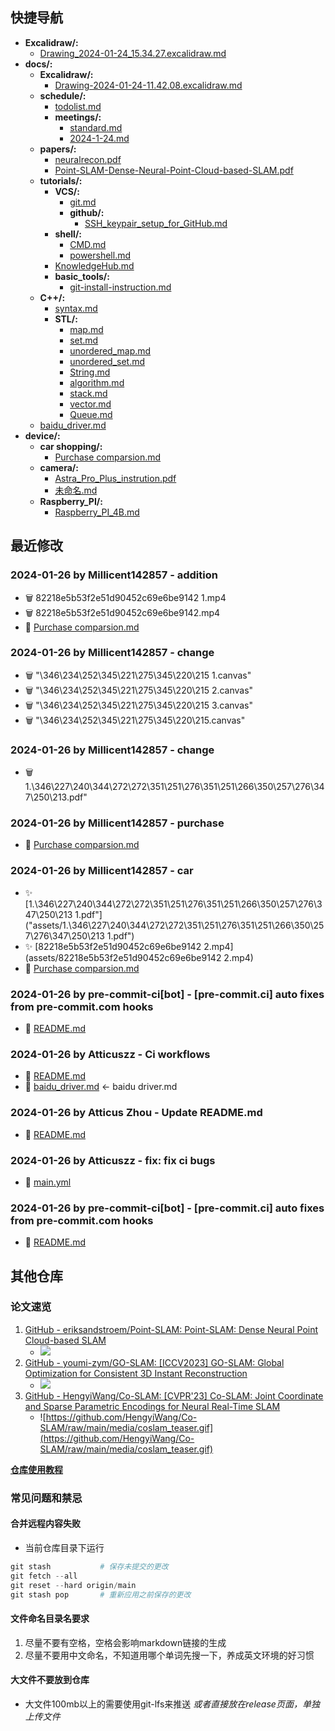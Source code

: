 ## 快捷导航

- **Excalidraw/:**
  - [Drawing_2024-01-24_15.34.27.excalidraw.md](Excalidraw/Drawing_2024-01-24_15.34.27.excalidraw.md)
- **docs/:**
  - **Excalidraw/:**
    - [Drawing-2024-01-24-11.42.08.excalidraw.md](docs/Excalidraw/Drawing-2024-01-24-11.42.08.excalidraw.md)
  - **schedule/:**
    - [todolist.md](docs/schedule/todolist.md)
    - **meetings/:**
      - [standard.md](docs/schedule/meetings/standard.md)
      - [2024-1-24.md](docs/schedule/meetings/2024-1-24.md)
  - **papers/:**
    - [neuralrecon.pdf](docs/papers/neuralrecon.pdf)
    - [Point-SLAM-Dense-Neural-Point-Cloud-based-SLAM.pdf](docs/papers/Point-SLAM-Dense-Neural-Point-Cloud-based-SLAM.pdf)
  - **tutorials/:**
    - **VCS/:**
      - [git.md](docs/tutorials/VCS/git.md)
      - **github/:**
        - [SSH_keypair_setup_for_GitHub.md](docs/tutorials/VCS/github/SSH_keypair_setup_for_GitHub.md)
    - **shell/:**
      - [CMD.md](docs/tutorials/shell/CMD.md)
      - [powershell.md](docs/tutorials/shell/powershell.md)
    - [KnowledgeHub.md](docs/tutorials/KnowledgeHub.md)
    - **basic_tools/:**
      - [git-install-instruction.md](docs/tutorials/basic_tools/git-install-instruction.md)
  - **C++/:**
    - [syntax.md](docs/C++/syntax.md)
    - **STL/:**
      - [map.md](docs/C++/STL/map.md)
      - [set.md](docs/C++/STL/set.md)
      - [unordered_map.md](docs/C++/STL/unordered_map.md)
      - [unordered_set.md](docs/C++/STL/unordered_set.md)
      - [String.md](docs/C++/STL/String.md)
      - [algorithm.md](docs/C++/STL/algorithm.md)
      - [stack.md](docs/C++/STL/stack.md)
      - [vector.md](docs/C++/STL/vector.md)
      - [Queue.md](docs/C++/STL/Queue.md)
  - [baidu_driver.md](docs/baidu_driver.md)
- **device/:**
  - **car shopping/:**
    - [Purchase comparsion.md](docs/device/Tutorial%20Comparison.md)
  - **camera/:**
    - [Astra_Pro_Plus_instrution.pdf](assets/Astra_Pro_Plus_instrution.pdf)
    - [未命名.md](docs/device/camera/未命名.md)
  - **Raspberry_PI/:**
    - [Raspberry_PI_4B.md](docs/device/controller/Raspberry_PI_4B.md)

## 最近修改

### 2024-01-26 by Millicent142857 - addition

- 🗑️ 82218e5b53f2e51d90452c69e6be9142 1.mp4
- 🗑️ 82218e5b53f2e51d90452c69e6be9142.mp4
- 🔨 [Purchase comparsion.md](docs/device/Tutorial%20Comparison.md)

### 2024-01-26 by Millicent142857 - change

- 🗑️ "\346\234\252\345\221\275\345\220\215 1.canvas"
- 🗑️ "\346\234\252\345\221\275\345\220\215 2.canvas"
- 🗑️ "\346\234\252\345\221\275\345\220\215 3.canvas"
- 🗑️ "\346\234\252\345\221\275\345\220\215.canvas"

### 2024-01-26 by Millicent142857 - change

- 🗑️ 1.\346\227\240\344\272\272\351\251\276\351\251\266\350\257\276\347\250\213.pdf"

### 2024-01-26 by Millicent142857 - purchase

- 🔨 [Purchase comparsion.md](docs/device/Tutorial%20Comparison.md)

### 2024-01-26 by Millicent142857 - car

- ✨ [1.\346\227\240\344\272\272\351\251\276\351\251\266\350\257\276\347\250\213 1.pdf"]("assets/1.\346\227\240\344\272\272\351\251\276\351\251\266\350\257\276\347\250\213 1.pdf")
- ✨ [82218e5b53f2e51d90452c69e6be9142 2.mp4](assets/82218e5b53f2e51d90452c69e6be9142 2.mp4)
- 🔨 [Purchase comparsion.md](docs/device/Tutorial%20Comparison.md)

### 2024-01-26 by pre-commit-ci[bot] - [pre-commit.ci] auto fixes from pre-commit.com hooks

- 🔨 [README.md](README.md)

### 2024-01-26 by Atticuszz - Ci workflows

- 🔨 [README.md](README.md)
- 🚚 [baidu_driver.md](docs/baidu_driver.md) <- baidu driver.md

### 2024-01-26 by Atticus Zhou - Update README.md

- 🔨 [README.md](README.md)

### 2024-01-26 by Atticuszz - fix: fix ci bugs

- 🔨 [main.yml](.github/workflows/main.yml)

### 2024-01-26 by pre-commit-ci[bot] - [pre-commit.ci] auto fixes from pre-commit.com hooks

- 🔨 [README.md](README.md)

## 其他仓库

### 论文速览

1. [GitHub - eriksandstroem/Point-SLAM: Point-SLAM: Dense Neural Point Cloud-based SLAM](https://github.com/eriksandstroem/Point-SLAM)
   - ![](https://github.com/eriksandstroem/Point-SLAM/raw/main/media/office_4.gif)
2. [GitHub - youmi-zym/GO-SLAM: [ICCV2023] GO-SLAM: Global Optimization for Consistent 3D Instant Reconstruction](https://github.com/youmi-zym/GO-SLAM)
   - ![](https://github.com/youmi-zym/GO-SLAM/raw/main/images/comparison.png)
3. [GitHub - HengyiWang/Co-SLAM: [CVPR'23] Co-SLAM: Joint Coordinate and Sparse Parametric Encodings for Neural Real-Time SLAM](https://github.com/HengyiWang/Co-SLAM)
   - ![https://github.com/HengyiWang/Co-SLAM/raw/main/media/coslam_teaser.gif](https://github.com/HengyiWang/Co-SLAM/raw/main/media/coslam_teaser.gif)

**[仓库使用教程](docs/tutorials/KnowledgeHub.md)**

### 常见问题和禁忌

#### 合并远程内容失败

- 当前仓库目录下运行

```PowerShell
git stash           # 保存未提交的更改
git fetch --all
git reset --hard origin/main
git stash pop       # 重新应用之前保存的更改
```

#### 文件命名目录名要求

1. 尽量不要有空格，空格会影响markdown链接的生成
2. 尽量不要用中文命名，不知道用哪个单词先搜一下，养成英文环境的好习惯

#### 大文件不要放到仓库

- 大文件100mb以上的需要使用git-lfs来推送 _或者直接放在release页面，单独上传文件_
